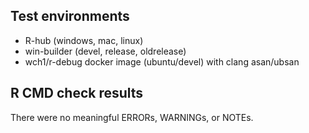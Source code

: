 ## Test environments
* R-hub (windows, mac, linux)
* win-builder (devel, release, oldrelease)
* wch1/r-debug docker image (ubuntu/devel) with clang asan/ubsan

## R CMD check results
There were no meaningful ERRORs, WARNINGs, or NOTEs.

